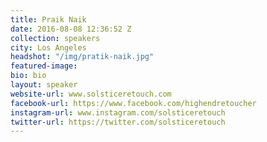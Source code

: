 ```yaml
---
title: Praik Naik
date: 2016-08-08 12:36:52 Z
collection: speakers
city: Los Angeles
headshot: "/img/pratik-naik.jpg"
featured-image: 
bio: bio
layout: speaker
website-url: www.solsticeretouch.com
facebook-url: https://www.facebook.com/highendretoucher
instagram-url: www.instagram.com/solsticeretouch
twitter-url: https://twitter.com/solsticeretouch
---
```


